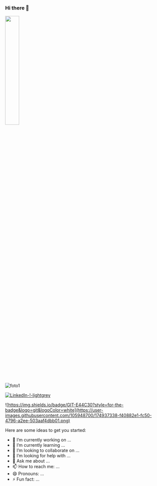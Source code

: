 ### Hi there 👋

<div>
 <img width="30%" align="center" valign="middle" src="https://user-images.githubusercontent.com/105948700/175026689-03e37d58-a72d-44b4-bfbe-ed0864611f07.png">
</div>

![foto1](https://user-images.githubusercontent.com/105948700/175026689-03e37d58-a72d-44b4-bfbe-ed0864611f07.png)

[![LinkedIn-!-lightgrey](https://user-images.githubusercontent.com/105948700/174935724-0651e55c-120c-4d70-a457-186db1a5965b.svg)](https://www.linkedin.com/in/angelo-braga-duarte-11608aab/)

![https://img.shields.io/badge/GIT-E44C30?style=for-the-badge&logo=git&logoColor=white](https://user-images.githubusercontent.com/105948700/174937338-f40882e1-fc50-4796-a2ee-503aaf4dbb01.png)
 
Here are some ideas to get you started:

- 🔭 I’m currently working on ...
- 🌱 I’m currently learning ...
- 👯 I’m looking to collaborate on ...
- 🤔 I’m looking for help with ...
- 💬 Ask me about ...
- 📫 How to reach me: ...
- 😄 Pronouns: ...
- ⚡ Fun fact: ...

